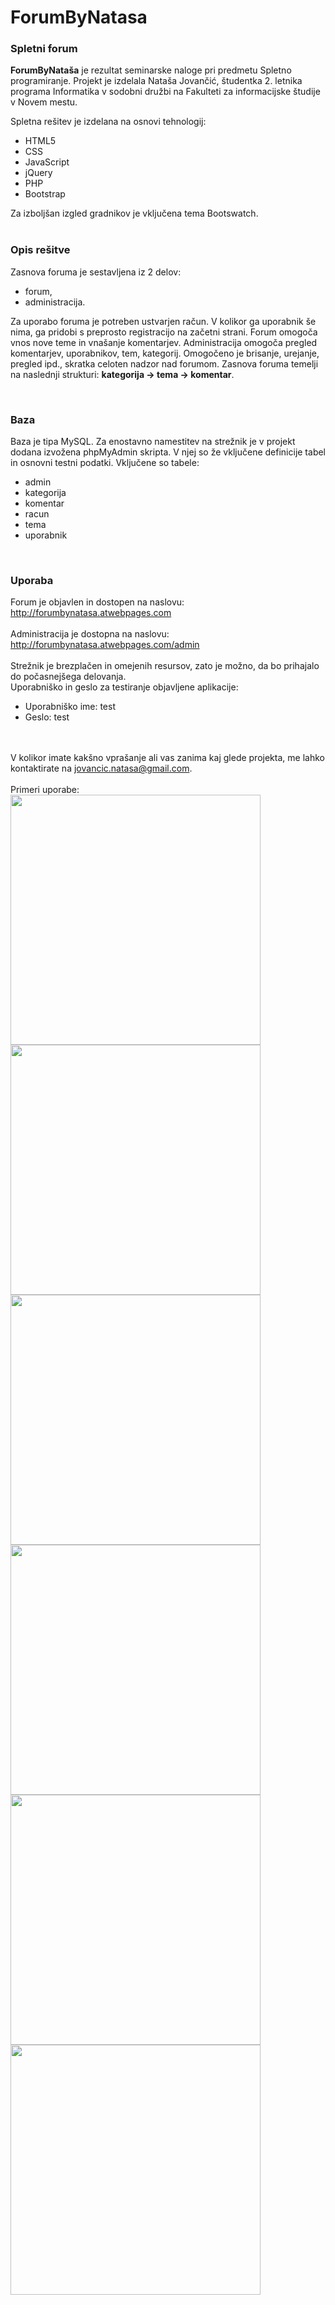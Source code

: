 # ForumByNatasa 
<h3>Spletni forum</h3>

<b>ForumByNataša</b> je rezultat seminarske naloge pri predmetu Spletno programiranje. Projekt je izdelala Nataša Jovančić, študentka  2. letnika programa Informatika v sodobni družbi na Fakulteti za informacijske študije v Novem mestu.

Spletna rešitev je izdelana na osnovi tehnologij:
<ul>
  <li>HTML5</li>
  <li>CSS</li>
  <li>JavaScript</li>
  <li>jQuery</li>
  <li>PHP</li>
  <li>Bootstrap</li>
</ul>
Za izboljšan izgled gradnikov je vključena tema Bootswatch.

<br />
<br />
<h3>Opis rešitve</h3>
Zasnova foruma je sestavljena iz 2 delov:
<ul>
  <li>forum,</li>
  <li>administracija.</li>
</ul>

Za uporabo foruma je potreben ustvarjen račun. V kolikor ga uporabnik še nima, ga pridobi s preprosto registracijo na začetni strani. 
Forum omogoča vnos nove teme in vnašanje komentarjev. 
Administracija omogoča pregled komentarjev, uporabnikov, tem, kategorij. Omogočeno je brisanje, urejanje, pregled ipd., skratka celoten nadzor nad forumom.
Zasnova foruma temelji na naslednji strukturi: <b>kategorija -> tema -> komentar</b>. 


<br />
<h3>Baza</h3>
Baza je tipa MySQL. Za enostavno namestitev na strežnik je v projekt dodana izvožena phpMyAdmin skripta. V njej so že vključene definicije tabel in osnovni testni podatki. Vključene so tabele:
<ul>
  <li>admin</li>
  <li>kategorija</li>
  <li>komentar</li>
  <li>racun</li>
  <li>tema</li>
  <li>uporabnik</li>
</ul>

<br />
<h3>Uporaba</h3>

Forum je objavlen in dostopen na naslovu:<br />
http://forumbynatasa.atwebpages.com <br /><br />
Administracija je dostopna na naslovu: <br />
http://forumbynatasa.atwebpages.com/admin <br /><br />
Strežnik je brezplačen in omejenih resursov, zato je možno, da bo prihajalo do počasnejšega delovanja.
<br />
Uporabniško in geslo za testiranje objavljene aplikacije:
<ul>
  <li>Uporabniško ime: test</li>
  <li>Geslo: test</li>
</ul>
<br /><br />
V kolikor imate kakšno vprašanje ali vas zanima kaj glede projekta, me lahko kontaktirate na <a href="mailto:jovancic.natasa@gmail.com">jovancic.natasa@gmail.com</a>.
<br /><br />
Primeri uporabe:
<br />
<img src="https://user-images.githubusercontent.com/17691030/118192485-7fd04c80-b446-11eb-9141-2bb2cb86a465.png" width="400">
<br />
<img src="https://user-images.githubusercontent.com/17691030/118192577-a7bfb000-b446-11eb-93fb-f9d0d46bb8b3.png" width="400">
<br />
<img src="https://user-images.githubusercontent.com/17691030/118307251-b6f83980-b4ea-11eb-8a78-a779e99934f9.png" width="400">
<br />
<img src="https://user-images.githubusercontent.com/17691030/118192682-c8880580-b446-11eb-88be-791fcd45c8a4.png" width="400">
<br />
<img src="https://user-images.githubusercontent.com/17691030/118192790-fb31fe00-b446-11eb-862f-71206a71f13f.png" width="400">
<br />
<img src="https://user-images.githubusercontent.com/17691030/118306974-5ec13780-b4ea-11eb-8545-869b3b579117.png" width="400" >



